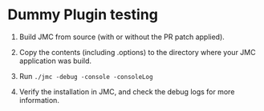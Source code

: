 <h1>Dummy Plugin testing</h1>

1. Build JMC from source (with or without the PR patch applied).

2. Copy the contents (including .options) to the directory where your JMC application was build.

3. Run `./jmc -debug -console -consoleLog`

4. Verify the installation in JMC, and check the debug logs for more information.

